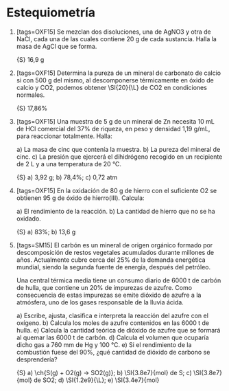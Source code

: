 Estequiometría
==============

1.  [tags=OXF15] Se mezclan dos disoluciones, una de AgNO3 y otra
    de NaCl, cada una de las cuales contiene 20 g de
    cada sustancia. Halla la masa de AgCl que se forma.

    {S} 16,9 g

2.  [tags=OXF15] Determina la pureza de un mineral de carbonato
    de calcio si con 500 g del mismo, al descomponerse
    térmicamente en óxido de calcio y CO2, podemos
    obtener \SI{20}{\L} de CO2 en condiciones normales.

    {S} 17,86%

3.  [tags=OXF15] Una muestra de 5 g de un mineral de Zn necesita 10
    mL de HCl comercial del 37% de riqueza, en peso
    y densidad 1,19 g/mL, para reaccionar totalmente.
    Halla:

    a)  La masa de cinc que contenía la muestra.
    b)  La pureza del mineral de cinc.
    c)  La presión que ejercerá el dihidrógeno recogido en un
        recipiente de 2 L y a una temperatura de 20 °C.

    {S} a) 3,92 g; b) 78,4%; c) 0,72 atm

4.  [tags=OXF15] En la oxidación de 80 g de hierro con el suficiente O2
    se obtienen 95 g de óxido de hierro(III). Calcula:

    a) El rendimiento de la reacción.
    b) La cantidad de hierro que no se ha oxidado.

    {S} a) 83%; b) 13,6 g

5.  [tags=SM15] El carbón es un mineral de origen orgánico formado por descomposición
    de restos vegetales acumulados durante millones
    de años. Actualmente cubre cerca del 25% de la demanda
    energética mundial, siendo la segunda fuente de energía,
    después del petróleo.

    Una central térmica media tiene un consumo diario de 6000 t de
    carbón de hulla, que contiene un 20% de impurezas de azufre.
    Como consecuencia de estas impurezas se emite dióxido de azufre
    a la atmósfera, uno de los gases responsable de la lluvia ácida.

    a)  Escribe, ajusta, clasifica e interpreta la reacción del azufre
        con el oxígeno.
    b)  Calcula los moles de azufre contenidos en las 6000 t de hulla.
    e)  Calcula la cantidad teórica de dióxido de azufre que se
        formará al quemar las 6000 t de carbón.
    d)  Calcula el volumen que ocuparía dicho gas a 760 mm de Hg
        y 100 °C.
    e)  Si el rendimiento de la combustión fuese del 90%, ¿qué
        cantidad de dióxido de carbono se desprendería?

    {S} a) \ch{S(g) + O2(g) -> SO2(g)}; b) \SI{3.8e7}{mol} de S; c) \SI{3.8e7}{mol} de SO2; d) \SI{1.2e9}{\L}; e) \SI{3.4e7}{mol}





    
